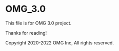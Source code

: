 # OMG_3.0

This file is for OMG 3.0 project.

Thanks for reading!

Copyright 2020-2022 OMG Inc, All rights reserved.
